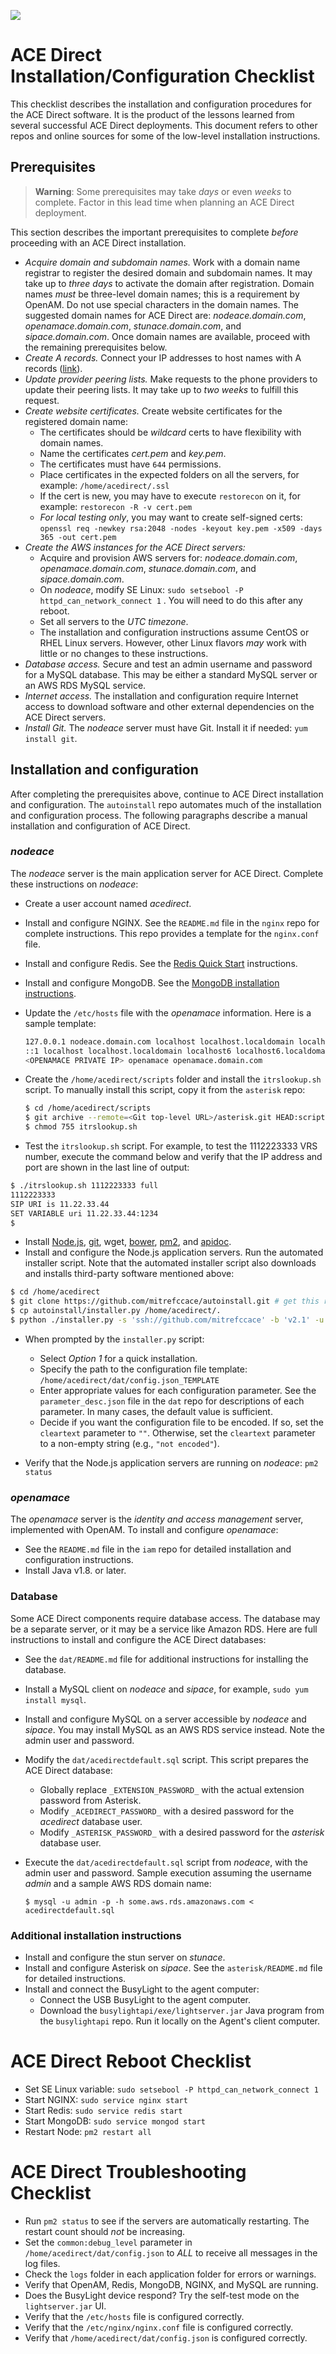 ![](images/adsmall.png)

# ACE Direct Installation/Configuration Checklist

This checklist describes the installation and configuration procedures for the ACE Direct software. It is the product of the lessons learned from several successful ACE Direct deployments. This document refers to other repos and online sources for some of the low-level installation instructions.

## Prerequisites

> **Warning**: Some prerequisites may take _days_ or even _weeks_ to complete. Factor in this lead time when planning an ACE Direct deployment.

This section describes the important prerequisites to complete _before_ proceeding with an ACE Direct installation.

* *Acquire domain and subdomain names.* Work with a domain name registrar to register the desired domain and subdomain names. It may take up to *three days* to activate the domain after registration. Domain names _must_ be three-level domain names; this is a requirement by OpenAM. Do not use special characters in the domain names. The suggested domain names for ACE Direct are: _nodeace.domain.com_, _openamace.domain.com_, _stunace.domain.com_, and _sipace.domain.com_. Once domain names are available, proceed with the remaining prerequisites below.
* *Create _A_ records.* Connect your IP addresses to host names with A records ([link](https://www.godaddy.com/help/add-an-a-record-19238)).
* *Update provider peering lists.* Make requests to the phone providers to update their peering lists. It may take up to *two weeks* to fulfill this request.
* *Create website certificates.* Create website certificates for the registered domain name:
  * The certificates should be *wildcard* certs to have flexibility with domain names.
  * Name the certificates _cert.pem_ and _key.pem_.
  * The certificates must have `644` permissions.
  * Place certificates in the expected folders on all the servers, for example: `/home/acedirect/.ssl`
  * If the cert is new, you may have to execute `restorecon` on it, for example: `restorecon -R -v cert.pem`
  * _For local testing only_, you may want to create self-signed certs: `openssl req -newkey rsa:2048 -nodes -keyout key.pem -x509 -days 365 -out cert.pem`
* *Create the AWS instances for the ACE Direct servers:*
  * Acquire and provision AWS servers for: _nodeace.domain.com_, _openamace.domain.com_, _stunace.domain.com_, and _sipace.domain.com_.
  * On _nodeace_, modify SE Linux: ```sudo setsebool -P httpd_can_network_connect 1``` . You will need to do this after any reboot.
  * Set all servers to the _UTC timezone_.
  * The installation and configuration instructions assume CentOS or RHEL Linux servers. However, other Linux flavors _may_ work with little or no changes to these instructions.
* *Database access.* Secure and test an admin username and password for a MySQL database. This may be either a standard MySQL server or an AWS RDS MySQL service.
* *Internet access.* The installation and configuration require Internet access to download software and other external dependencies on the ACE Direct servers.
* *Install Git.* The _nodeace_ server must have Git. Install it if needed: `yum install git`.

## Installation and configuration

After completing the prerequisites above, continue to ACE Direct installation and configuration. The `autoinstall` repo automates much of the installation and configuration process. The following paragraphs describe a manual installation and configuration of ACE Direct.

### _nodeace_

The _nodeace_ server is the main application server for ACE Direct. Complete these instructions on _nodeace_:

* Create a user account named _acedirect_.
* Install and configure NGINX. See the `README.md` file in the `nginx` repo for complete instructions. This repo provides a template for the `nginx.conf` file.
* Install and configure Redis. See the [Redis Quick Start](https://redis.io/topics/quickstart) instructions.
* Install and configure MongoDB. See the [MongoDB installation instructions](https://docs.mongodb.com/manual/administration/install-on-linux/).
* Update the `/etc/hosts` file with the _openamace_ information. Here is a sample template:

  ```bash
  127.0.0.1 nodeace.domain.com localhost localhost.localdomain localhost4 localhost4.localdomain4
  ::1 localhost localhost.localdomain localhost6 localhost6.localdomain6
  <OPENAMACE PRIVATE IP> openamace openamace.domain.com
  ```

* Create the `/home/acedirect/scripts` folder and install the `itrslookup.sh` script. To manually install this script, copy it from the `asterisk` repo:

  ```bash
  $ cd /home/acedirect/scripts
  $ git archive --remote=<Git top-level URL>/asterisk.git HEAD:scripts itrslookup.sh | tar -x
  $ chmod 755 itrslookup.sh
  ```

* Test the `itrslookup.sh` script. For example, to test the 1112223333 VRS number, execute the command below and verify that the IP address and port are shown in the last line of output:

```bash
$ ./itrslookup.sh 1112223333 full
1112223333
SIP URI is 11.22.33.44
SET VARIABLE uri 11.22.33.44:1234
$
```

* Install [Node.js](https://nodejs.org/en/download/package-manager/), [git](https://git-scm.com/book/en/v2/Getting-Started-Installing-Git), wget, [bower](https://bower.io/), [pm2](https://www.npmjs.com/package/pm2), and [apidoc](https://www.npmjs.com/package/apidoc).
* Install and configure the Node.js application servers. Run the automated installer script. Note that the automated installer script also downloads and installs third-party software mentioned above:

```bash
$ cd /home/acedirect
$ git clone https://github.com/mitrefccace/autoinstall.git # get this repo
$ cp autoinstall/installer.py /home/acedirect/.
$ python ./installer.py -s 'ssh://github.com/mitrefccace' -b 'v2.1' -u '/home/acedirect' #v2.1 is the most recent tag
```

* When prompted by the `installer.py` script:
  * Select _Option 1_ for a quick installation.
  * Specify the path to the configuration file template: `/home/acedirect/dat/config.json_TEMPLATE`
  * Enter appropriate values for each configuration parameter. See the `parameter_desc.json` file in the `dat` repo for descriptions of each parameter. In many cases, the default value is sufficient.
  * Decide if you want the configuration file to be encoded. If so, set the `cleartext` parameter to `""`. Otherwise, set the `cleartext` parameter to a non-empty string (e.g., `"not encoded"`).

* Verify that the Node.js application servers are running on _nodeace_: ```pm2 status```

### _openamace_

The _openamace_ server is the _identity and access management_ server, implemented with OpenAM. To install and configure _openamace_:

* See the `README.md` file in the `iam` repo for detailed installation and configuration instructions.
* Install Java v1.8. or later.

### Database

Some ACE Direct components require database access. The database may be a separate server, or it may be a service like Amazon RDS. Here are full instructions to install and configure the ACE Direct databases:

* See the `dat/README.md` file for additional instructions for installing the database.
* Install a MySQL client on _nodeace_ and _sipace_, for example, `sudo yum install mysql`.
* Install and configure MySQL on a server accessible by _nodeace_ and _sipace_. You may install MySQL as an AWS RDS service instead. Note the admin user and password.
* Modify the `dat/acedirectdefault.sql` script. This script prepares the ACE Direct database:
  * Globally replace `_EXTENSION_PASSWORD_` with the actual extension password from Asterisk.
  * Modify `_ACEDIRECT_PASSWORD_` with a desired password for the _acedirect_ database user.
  * Modify `_ASTERISK_PASSWORD_` with a desired password for the _asterisk_ database user.
* Execute the `dat/acedirectdefault.sql` script from _nodeace_, with the admin user and password. Sample execution assuming the username _admin_ and a sample AWS RDS domain name:

  ```
  $ mysql -u admin -p -h some.aws.rds.amazonaws.com < acedirectdefault.sql
  ```

### Additional installation instructions

* Install and configure the stun server on _stunace_.
* Install and configure Asterisk on _sipace_. See the `asterisk/README.md` file for detailed instructions.
* Install and connect the BusyLight to the agent computer:
  * Connect the USB BusyLight to the agent computer.
  * Download the `busylightapi/exe/lightserver.jar` Java program from the `busylightapi` repo. Run it locally on the Agent's client computer.

# ACE Direct Reboot Checklist

  * Set SE Linux variable: ```sudo setsebool -P httpd_can_network_connect 1```
  * Start NGINX: ```sudo service nginx start```
  * Start Redis: ```sudo service redis start```
  * Start MongoDB: ```sudo service mongod start```
  * Restart Node: ```pm2 restart all```

# ACE Direct Troubleshooting Checklist

  * Run ```pm2 status``` to see if the servers are automatically restarting. The restart count should _not_ be increasing.
  * Set the `common:debug_level` parameter in `/home/acedirect/dat/config.json` to *ALL* to receive all messages in the log files.
  * Check the `logs` folder in each application folder for errors or warnings.
  * Verify that OpenAM, Redis, MongoDB, NGINX, and MySQL are running.
  * Does the BusyLight device respond? Try the self-test mode on the `lightserver.jar` UI.
  * Verify that the `/etc/hosts` file is configured correctly.
  * Verify that the `/etc/nginx/nginx.conf` file is configured correctly.
  * Verify that `/home/acedirect/dat/config.json` is configured correctly.
